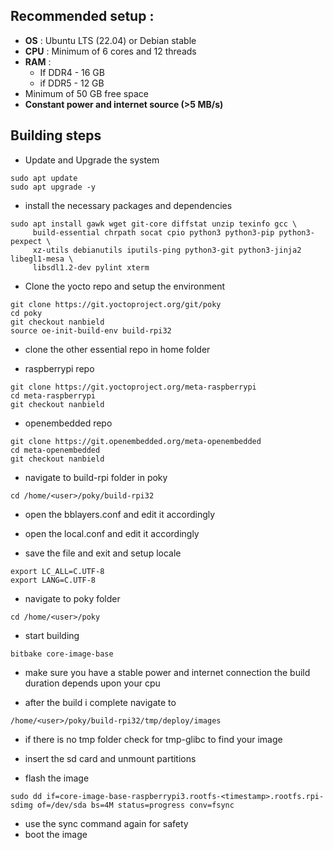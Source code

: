 ## Recommended setup : 

- **OS** : Ubuntu LTS (22.04) or Debian stable 
- **CPU** : Minimum of 6 cores and 12 threads 
- **RAM** : 
	- If DDR4 - 16 GB 
	- if DDR5 - 12 GB 
- Minimum of 50 GB free space 
- **Constant power and internet source (>5 MB/s)**

## Building steps

-  Update and Upgrade the system 
```
sudo apt update 
sudo apt upgrade -y
```

- install the necessary packages and dependencies 
```
sudo apt install gawk wget git-core diffstat unzip texinfo gcc \
     build-essential chrpath socat cpio python3 python3-pip python3-pexpect \
     xz-utils debianutils iputils-ping python3-git python3-jinja2 libegl1-mesa \
     libsdl1.2-dev pylint xterm
```

- Clone the yocto repo  and setup the environment 
```
git clone https://git.yoctoproject.org/git/poky
cd poky
git checkout nanbield
source oe-init-build-env build-rpi32
```
- clone the other essential repo in home folder 

- raspberrypi repo
```
git clone https://git.yoctoproject.org/meta-raspberrypi
cd meta-raspberrypi
git checkout nanbield 
```

- openembedded repo
```
git clone https://git.openembedded.org/meta-openembedded
cd meta-openembedded
git checkout nanbield 
```

- navigate to build-rpi folder in poky 
```
cd /home/<user>/poky/build-rpi32
```

- open the bblayers.conf and edit it accordingly
- open the local.conf and edit it accordingly


- save the file and exit and setup locale 
```
export LC_ALL=C.UTF-8
export LANG=C.UTF-8
```

- navigate to poky folder 
```
cd /home/<user>/poky
```

- start building
```
bitbake core-image-base
```

- make sure you have a stable power and internet connection the build duration depends upon your cpu 

- after the build i complete navigate to 
```
/home/<user>/poky/build-rpi32/tmp/deploy/images
```
- if there is no tmp folder check for tmp-glibc to find your image 

- insert the sd card and unmount partitions

- flash the image 
```
sudo dd if=core-image-base-raspberrypi3.rootfs-<timestamp>.rootfs.rpi-sdimg of=/dev/sda bs=4M status=progress conv=fsync

```
- use the sync command again for safety 
- boot the image 
